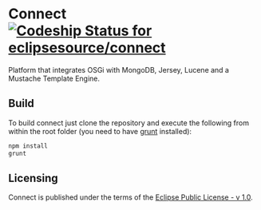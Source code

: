 # Connect [ ![Codeship Status for eclipsesource/connect](https://codeship.com/projects/89fb08a0-86c2-0133-1eb7-0adb093d7581/status?branch=master)](https://codeship.com/projects/122740)

Platform that integrates OSGi with MongoDB, Jersey, Lucene and a Mustache Template Engine.

## Build
To build connect just clone the repository and execute the following from within the root folder (you need to have [grunt](http://gruntjs.com/installing-grunt) installed):

```sh
npm install
grunt
```

## Licensing
Connect is published under the terms of the [Eclipse Public License - v 1.0](https://www.eclipse.org/legal/epl-v10.html).